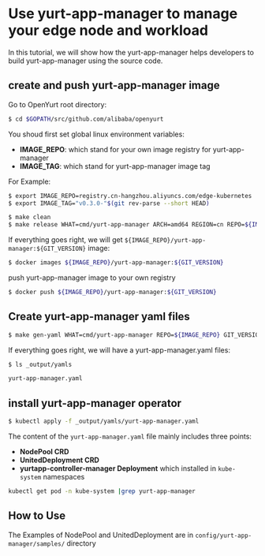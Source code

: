 
# Use yurt-app-manager to manage your edge node and workload

In this tutorial, we will show how the yurt-app-manager helps developers to build yurt-app-manager using the source code.
 
## create and push yurt-app-manager image

Go to OpenYurt root directory:
```bash
$ cd $GOPATH/src/github.com/alibaba/openyurt
```

You shoud first set global linux environment variables:
  - **IMAGE_REPO**: which stand for your own image registry for yurt-app-manager
  - **IMAGE_TAG**: which stand for yurt-app-manager image tag
  
  For Example:
```bash
$ export IMAGE_REPO=registry.cn-hangzhou.aliyuncs.com/edge-kubernetes
$ export IMAGE_TAG="v0.3.0-"$(git rev-parse --short HEAD)
```

```bash
$ make clean
$ make release WHAT=cmd/yurt-app-manager ARCH=amd64 REGION=cn REPO=${IMAGE_REPO} GIT_VERSION=${IMAGE_TAG} 
```

If everything goes right, we will get `${IMAGE_REPO}/yurt-app-manager:${GIT_VERSION}` image:

```bash
$ docker images ${IMAGE_REPO}/yurt-app-manager:${GIT_VERSION} 
```

push yurt-app-manager image to your own registry
```bash
$ docker push ${IMAGE_REPO}/yurt-app-manager:${GIT_VERSION}  
```
## Create yurt-app-manager yaml files

```bash
$ make gen-yaml WHAT=cmd/yurt-app-manager REPO=${IMAGE_REPO} GIT_VERSION=${IMAGE_TAG}
```

If everything goes right, we will have a yurt-app-manager.yaml files:
```bash
$ ls _output/yamls

yurt-app-manager.yaml
```

## install yurt-app-manager operator 

```bash
$ kubectl apply -f _output/yamls/yurt-app-manager.yaml
```
The content of the `yurt-app-manager.yaml` file mainly includes three points:
- **NodePool CRD**
- **UnitedDeployment CRD**
- **yurtapp-controller-manager Deployment** which installed in `kube-system` namespaces 

``` bash
kubectl get pod -n kube-system |grep yurt-app-manager
```

## How to Use

The Examples of NodePool and UnitedDeployment are in `config/yurt-app-manager/samples/` directory

